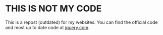 <h1 style=color: red">THIS IS NOT MY CODE</h1>
<p>This is a repost (outdated) for my websites. You can find the official code and most up to date code at <a href="https://jquery.com">jquery.com</a>.

